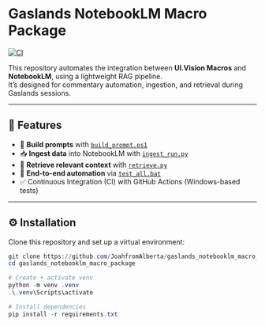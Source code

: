 # Gaslands NotebookLM Macro Package

[![CI](https://github.com/JoahfromAlberta/gaslands_notebooklm_macro_package/actions/workflows/ci.yml/badge.svg)](https://github.com/JoahfromAlberta/gaslands_notebooklm_macro_package/actions)

This repository automates the integration between **UI.Vision Macros** and **NotebookLM**, using a lightweight RAG pipeline.  
It’s designed for commentary automation, ingestion, and retrieval during Gaslands sessions.

---

## 🚀 Features
- 📝 **Build prompts** with [`build_prompt.ps1`](uivision_macro/scripts/build_prompt.ps1)
- 📥 **Ingest data** into NotebookLM with [`ingest_run.py`](rag/ingest_run.py)
- 🔎 **Retrieve relevant context** with [`retrieve.py`](rag/retrieve.py)
- 🔄 **End-to-end automation** via [`test_all.bat`](uivision_macro/scripts/test_all.bat)
- ✅ Continuous Integration (CI) with GitHub Actions (Windows-based tests)

---

## ⚙️ Installation

Clone this repository and set up a virtual environment:

```powershell
git clone https://github.com/JoahfromAlberta/gaslands_notebooklm_macro_package.git
cd gaslands_notebooklm_macro_package

# Create + activate venv
python -m venv .venv
.\.venv\Scripts\activate

# Install dependencies
pip install -r requirements.txt


